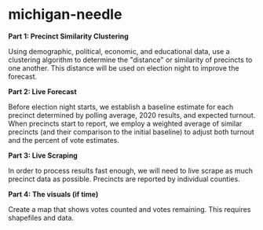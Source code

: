 # michigan-needle

**Part 1: Precinct Similarity Clustering**

Using demographic, political, economic, and educational data, use a clustering algorithm to determine the "distance" or similarity of precincts to one another. This distance will be used on election night to improve the forecast.

**Part 2: Live Forecast**

Before election night starts, we establish a baseline estimate for each precinct determined by polling average, 2020 results, and expected turnout. When precincts start to report, we employ a weighted average of similar precincts (and their comparison to the initial baseline) to adjust both turnout and the percent of vote estimates. 

**Part 3: Live Scraping**

In order to process results fast enough, we will need to live scrape as much precinct data as possible. Precincts are reported by individual counties.

**Part 4: The visuals (if time)**

Create a map that shows votes counted and votes remaining. This requires shapefiles and data.
